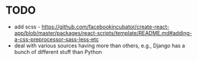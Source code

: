 
TODO
====

*   add scss - https://github.com/facebookincubator/create-react-app/blob/master/packages/react-scripts/template/README.md#adding-a-css-preprocessor-sass-less-etc
*   deal with various sources having more than others, e.g., Django has a bunch of different stuff than Python

